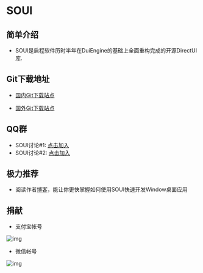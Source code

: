 # SOUI

## 简单介绍

- SOUI是启程软件历时半年在DuiEngine的基础上全面重构完成的开源DirectUI库.

## Git下载地址


- [国内Git下载站点](https://gitee.com/setousoft/soui)

- [国外Git下载站点](https://github.com/SOUI2/soui)

## QQ群

- SOUI讨论#1: [点击加入](http://shang.qq.com/wpa/qunwpa?idkey=9653a811a72365d798a5247d6ba6885a568bdcf51c624f906c8ce7b8fd9e4eda)
- SOUI讨论#2: [点击加入](http://shang.qq.com/wpa/qunwpa?idkey=03d3294a2551beb1b54b4012086cec14b3f66d5c253debaeed241d9c623966e0)

## 极力推荐
- 阅读作者[博客](http://www.cnblogs.com/setoutsoft/)，能让你更快掌握如何使用SOUI快速开发Window桌面应用

## 捐献

- 支付宝帐号

![img](https://raw.githubusercontent.com/SOUI2/soui/06c11142e7b654293ce625d17f6c0f021b0ed03c/doc/alipay.png)

- 微信帐号

![img](https://raw.githubusercontent.com/SOUI2/soui/06c11142e7b654293ce625d17f6c0f021b0ed03c/doc/wechat.png) 